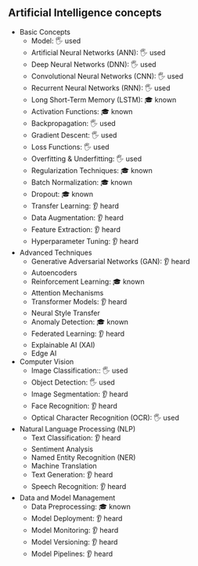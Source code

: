 ## Artificial Intelligence concepts

- Basic Concepts
  - Model: 🖐️ used
  - Artificial Neural Networks (ANN): 🖐️ used
  - Deep Neural Networks (DNN): 🖐️ used
  - Convolutional Neural Networks (CNN): 🖐️ used
  - Recurrent Neural Networks (RNN): 🖐️ used
  - Long Short-Term Memory (LSTM): 🎓 known
  - Activation Functions: 🎓 known
  - Backpropagation: 🖐️ used
  - Gradient Descent: 🖐️ used
  - Loss Functions: 🖐️ used
  - Overfitting & Underfitting: 🖐️ used
  - Regularization Techniques: 🎓 known
  - Batch Normalization: 🎓 known
  - Dropout: 🎓 known
  - Transfer Learning: 👂 heard
  - Data Augmentation: 👂 heard
  - Feature Extraction: 👂 heard
  - Hyperparameter Tuning: 👂 heard
- Advanced Techniques
  - Generative Adversarial Networks (GAN): 👂 heard
  - Autoencoders
  - Reinforcement Learning: 🎓 known
  - Attention Mechanisms
  - Transformer Models: 👂 heard
  - Neural Style Transfer
  - Anomaly Detection: 🎓 known
  - Federated Learning: 👂 heard
  - Explainable AI (XAI)
  - Edge AI
- Computer Vision
  - Image Classification:: 🖐️ used
  - Object Detection: 🖐️ used
  - Image Segmentation: 👂 heard
  - Face Recognition: 👂 heard
  - Optical Character Recognition (OCR): 🖐️ used
- Natural Language Processing (NLP)
  - Text Classification: 👂 heard
  - Sentiment Analysis
  - Named Entity Recognition (NER)
  - Machine Translation
  - Text Generation: 👂 heard
  - Speech Recognition: 👂 heard
- Data and Model Management
  - Data Preprocessing: 🎓 known
  - Model Deployment: 👂 heard
  - Model Monitoring: 👂 heard
  - Model Versioning: 👂 heard
  - Model Pipelines: 👂 heard

